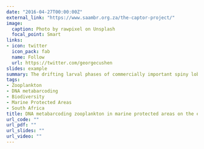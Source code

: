 ```yaml
---
date: "2016-04-27T00:00:00Z"
external_link: "https://www.saambr.org.za/the-captor-project/"
image:
  caption: Photo by rawpixel on Unsplash
  focal_point: Smart
links:
- icon: twitter
  icon_pack: fab
  name: Follow
  url: https://twitter.com/georgecushen
slides: example
summary: The drifting larval phases of commercially important spiny lobsters, crabs, prawns and fishes form part of the marine zooplankton in the coastal waters of KZN. They are small (often microscopic), and often occur in very large numbers and very different types of species – hence they are difficult and time-consuming to identify and count using a microscope and traditional sorting methods. Zooplankton abundance and species composition are vulnerable to changes in their environment, such as the strength and direction of ocean currents, and water temperature and chemistry, and they typically respond rapidly to these factors. The project will investigate DNA metabarcoding as a powerful new tool to assess the biodiversity of zooplankton, particularly in Marine Protected Areas. DNA metabarcoding is a molecular method that uses universal genetic markers to obtain information on the various sequences of DNA from all organisms in a sample, such as in the mix of plankton obtained from towing fine-mesh nets. The DNA is matched to reference (known) sequences stored on online databases, such as GenBank and the Barcode of Life. The presence and abundance of the different types of zooplankton in samples captured by these nets will be compared spatially (to identify areas with high abundance and species composition), seasonally (to determine pulses) and inter-annually (to determine long-term trends relative to environmental change).
tags:
- Zooplankton
- DNA metabarcoding
- Biodiversity
- Marine Protected Areas
- South Africa
title: DNA metabarcoding zooplankton in marine protected areas on the east coast of South Africa
url_code: ""
url_pdf: ""
url_slides: ""
url_video: ""
---
```


